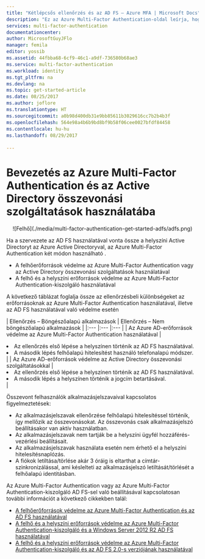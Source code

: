 ```yaml
---
title: "Kétlépcsős ellenőrzés és az AD FS – Azure MFA | Microsoft Docs"
description: "Ez az Azure Multi-Factor Authentication-oldal leírja, hogyan kezdheti el az Azure MFA és az AD FS használatát."
services: multi-factor-authentication
documentationcenter: 
author: MicrosoftGuyJFlo
manager: femila
editor: yossib
ms.assetid: 44fbba68-6cf9-46c1-a9df-736580b68ae3
ms.service: multi-factor-authentication
ms.workload: identity
ms.tgt_pltfrm: na
ms.devlang: na
ms.topic: get-started-article
ms.date: 08/25/2017
ms.author: joflore
ms.translationtype: HT
ms.sourcegitcommit: a0b98d400db31e9bb85611b3029616cc7b2b4b3f
ms.openlocfilehash: 564e98a4b6b9bd8bf9b58f06cee0027bfdf84458
ms.contentlocale: hu-hu
ms.lasthandoff: 08/29/2017

---
```

# <a name="getting-started-with-azure-multi-factor-authentication-and-active-directory-federation-services"></a>Bevezetés az Azure Multi-Factor Authentication és az Active Directory összevonási szolgáltatások használatába
<center>![Felhő](./media/multi-factor-authentication-get-started-adfs/adfs.png)</center>

Ha a szervezete az AD FS használatával vonta össze a helyszíni Active Directoryt az Azure Active Directoryval, az Azure Multi-Factor Authentication két módon használható .

* A felhőerőforrások védelme az Azure Multi-Factor Authentication vagy az Active Directory összevonási szolgáltatások használatával
* A felhő és a helyszíni erőforrások védelme az Azure Multi-Factor Authentication-kiszolgáló használatával

A következő táblázat foglalja össze az ellenőrzésbeli különbségeket az erőforrásoknak az Azure Multi-Factor Authentication használatával, illetve az AD FS használatával való védelme esetén

| Ellenőrzés – Böngészőalapú alkalmazások | Ellenőrzés – Nem böngészőalapú alkalmazások |
|:--- |:--- |:--- |
| Az Azure AD-erőforrások védelme az Azure Multi-Factor Authentication használatával |<li>Az ellenőrzés első lépése a helyszínen történik az AD FS használatával.</li> <li>A második lépés felhőalapú hitelesítést használó telefonalapú módszer.</li> |
| Az Azure AD-erőforrások védelme az Active Directory összevonási szolgáltatásokkal |<li>Az ellenőrzés első lépése a helyszínen történik az AD FS használatával.</li><li>A második lépés a helyszínen történik a jogcím betartásával.</li> |

Összevont felhasználók alkalmazásjelszavaival kapcsolatos figyelmeztetések:

* Az alkalmazásjelszavak ellenőrzése felhőalapú hitelesítéssel történik, így mellőzik az összevonásokat. Az összevonás csak alkalmazásjelszó beállításakor van aktív használatban.
* Az alkalmazásjelszavak nem tartják be a helyszíni ügyfél hozzáférés-vezérlési beállításait.
* Az alkalmazásjelszavak használata esetén nem érhető el a helyszíni hitelesítésnaplózás.
* A fiókok letiltása/törlése akár 3 óráig is eltarthat a címtár-szinkronizálással, ami késlelteti az alkalmazásjelszó letiltását/törlését a felhőalapú identitásban.

Az Azure Multi-Factor Authentication vagy az Azure Multi-Factor Authentication-kiszolgáló AD FS-sel való beállításával kapcsolatosan további információt a következő cikkekben talál:

* [A felhőerőforrások védelme az Azure Multi-Factor Authentication és az AD FS használatával](multi-factor-authentication-get-started-adfs-cloud.md)
* [A felhő és a helyszíni erőforrások védelme az Azure Multi-Factor Authentication-kiszolgáló és a Windows Server 2012 R2 AD FS használatával](multi-factor-authentication-get-started-adfs-w2k12.md)
* [A felhő és a helyszíni erőforrások védelme az Azure Multi-Factor Authentication-kiszolgáló és az AD FS 2.0-s verziójának használatával](multi-factor-authentication-get-started-adfs-adfs2.md)

